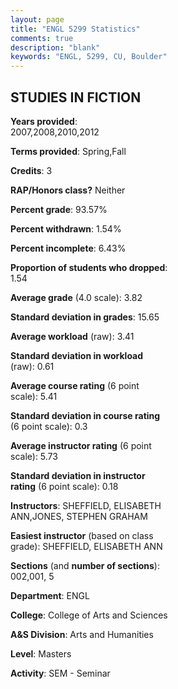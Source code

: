 ```yaml
---
layout: page
title: "ENGL 5299 Statistics"
comments: true
description: "blank"
keywords: "ENGL, 5299, CU, Boulder"
--- 
```

<head>
<script src="https://ajax.googleapis.com/ajax/libs/jquery/2.1.3/jquery.min.js"></script>
<script src="https://dl.dropboxusercontent.com/s/pc42nxpaw1ea4o9/highcharts.js?dl=0"></script>
<!-- <script src="../assets/js/highcharts.js"></script> -->
<style type="text/css">@font-face {
	font-family: "Bebas Neue";
	src: url(https://www.filehosting.org/file/details/544349/BebasNeue%20Regular.otf) format("opentype");
	}
	h1.Bebas { 
		font-family: "Bebas Neue", Verdana, Tahoma;
	}
</style>
</head>
<body>
	<div id="container" style="float: right; width: 45%; height: 88%; margin-left: 2.5%; margin-right: 2.5%;"></div>
	<script language="JavaScript">
		$(document).ready(function() {
		var chart = {type: 'column'};
		var title = {text: 'Grade Distribution'};
		var xAxis = {categories: ['A','B','C','D','F'],crosshair: true};
		var yAxis = {min: 0,title: {text: 'Percentage'}};
		var tooltip = {headerFormat: '<center><b><span style="font-size:20px">{point.key}</span></b></center>',
		               pointFormat: '<td style="padding:0"><b>{point.y:.1f}%</b></td>',
		               footerFormat: '</table>',shared: true,useHTML: true};
		var plotOptions = {column: {pointPadding: 0.0,borderWidth: 0}};  
		var credits = {enabled: false};var series= [{name: 'Percent',data: [85.0,15.0,0.0,0.0,0.0,]}];
		var json = {};
		json.chart = chart;
		json.title = title;
		json.tooltip = tooltip;
		json.xAxis = xAxis;
		json.yAxis = yAxis;  
		json.series = series;
		json.plotOptions = plotOptions;  
		json.credits = credits;
		$('#container').highcharts(json);
	});
	</script>
</body>
			   
## STUDIES IN FICTION

**Years provided**: 2007,2008,2010,2012

**Terms provided**: Spring,Fall

**Credits**: 3

**RAP/Honors class?** Neither

**Percent grade**: 93.57%

**Percent withdrawn**: 1.54%

**Percent incomplete**: 6.43%

**Proportion of students who dropped**: 1.54

**Average grade** (4.0 scale): 3.82

**Standard deviation in grades**: 15.65

**Average workload** (raw): 3.41

**Standard deviation in workload** (raw): 0.61

**Average course rating** (6 point scale): 5.41

**Standard deviation in course rating** (6 point scale): 0.3

**Average instructor rating** (6 point scale): 5.73

**Standard deviation in instructor rating** (6 point scale): 0.18

**Instructors**: SHEFFIELD, ELISABETH ANN,JONES, STEPHEN GRAHAM

**Easiest instructor** (based on class grade): SHEFFIELD, ELISABETH ANN

**Sections** (and **number of sections**): 002,001, 5

**Department**: ENGL

**College**: College of Arts and Sciences

**A&S Division**: Arts and Humanities

**Level**: Masters

**Activity**: SEM - Seminar